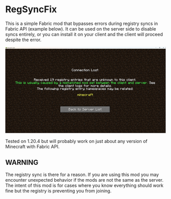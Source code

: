 # RegSyncFix

This is a simple Fabric mod that bypasses errors during registry syncs in Fabric API (example below). It can be used on the server side
to disable syncs entirely, or you can install it on your client and the client will proceed despite the error.

![Example of the error RegSyncFix fixes](example_error.png)

Tested on 1.20.4 but will probably work on just about any version of Minecraft with Fabric API.

## WARNING

The registry sync is there for a reason. If you are using this mod you may encounter unexpected behavior if the mods are
not the same as the server. The intent of this mod is for cases where you know everything should work fine but the
registry is preventing you from joining.

